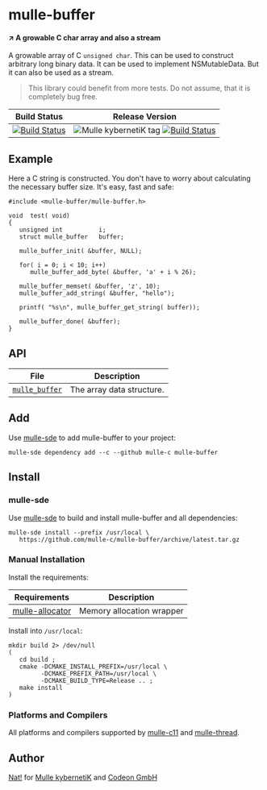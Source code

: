 # mulle-buffer

#### ↗️ A growable C char array and also a stream

A growable array of C `unsigned char`. This can be used to construct arbitrary
long binary data. It can be used to implement NSMutableData. But it can also be
used as a stream.


> This library could benefit from more tests. Do not assume, that it
> is completely bug free.


Build Status | Release Version
-------------|-----------------------------------
[![Build Status](https://travis-ci.org/mulle-c/mulle-buffer.svg?branch=release)](https://travis-ci.org/mulle-c/mulle-buffer) | ![Mulle kybernetiK tag](https://img.shields.io/github/tag/mulle-c/mulle-buffer.svg) [![Build Status](https://travis-ci.org/mulle-c/mulle-buffer.svg?branch=release)](https://travis-ci.org/mulle-c/mulle-buffer)

## Example

Here a C string is constructed. You don't have to worry about calculating
the necessary buffer size. It's easy, fast and safe:

```
#include <mulle-buffer/mulle-buffer.h>

void  test( void)
{
   unsigned int          i;
   struct mulle_buffer   buffer;

   mulle_buffer_init( &buffer, NULL);

   for( i = 0; i < 10; i++)
      mulle_buffer_add_byte( &buffer, 'a' + i % 26);

   mulle_buffer_memset( &buffer, 'z', 10);
   mulle_buffer_add_string( &buffer, "hello");

   printf( "%s\n", mulle_buffer_get_string( buffer));

   mulle_buffer_done( &buffer);
}
```


## API

File                                 | Description
------------------------------------ | ----------------------------------------
[`mulle_buffer`](dox/API_BUFFER.md)  | The array data structure.


## Add

Use [mulle-sde](//github.com/mulle-sde) to add mulle-buffer to your project:

```
mulle-sde dependency add --c --github mulle-c mulle-buffer
```

## Install

### mulle-sde

Use [mulle-sde](//github.com/mulle-sde) to build and install mulle-buffer and all dependencies:

```
mulle-sde install --prefix /usr/local \
   https://github.com/mulle-c/mulle-buffer/archive/latest.tar.gz
```

### Manual Installation


Install the requirements:

Requirements                                             | Description
---------------------------------------------------------|-----------------------
[mulle-allocator](//github.com/mulle-c/mulle-allocator)  | Memory allocation wrapper


Install into `/usr/local`:

```
mkdir build 2> /dev/null
(
   cd build ;
   cmake -DCMAKE_INSTALL_PREFIX=/usr/local \
         -DCMAKE_PREFIX_PATH=/usr/local \
         -DCMAKE_BUILD_TYPE=Release .. ;
   make install
)
```


### Platforms and Compilers

All platforms and compilers supported by
[mulle-c11](//github.com/mulle-c/mulle-c11) and
[mulle-thread](//github.com/mulle-c/mulle-thread).


## Author

[Nat!](//www.mulle-kybernetik.com/weblog) for
[Mulle kybernetiK](//www.mulle-kybernetik.com) and
[Codeon GmbH](//www.codeon.de)
